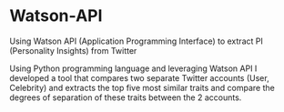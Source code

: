 # Watson-API
Using Watson API (Application Programming Interface) to extract PI (Personality Insights) from Twitter

Using Python programming language and leveraging Watson API I developed a tool that compares two separate Twitter accounts (User, Celebrity) and extracts the top five most similar traits and compare the degrees of separation of these traits between the 2 accounts.
